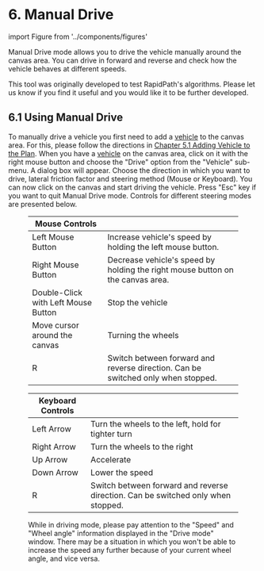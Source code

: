 # 6. Manual Drive

import Figure from '../components/figures'

Manual Drive mode allows you to drive the vehicle manually around the canvas area. You can drive in forward and reverse and check how the vehicle behaves at different speeds.

This tool was originally developed to test RapidPath's algorithms. Please let us know if you find it useful and you would like it to be further developed.

## 6.1 Using Manual Drive

To manually drive a vehicle you first need to add a [vehicle](Definitions) to the canvas area. For this, please follow the directions in [Chapter 5.1 Adding Vehicle to the Plan](Preparing-Swept-Path-Analysis#51-adding-vehicle-to-the-plan). When you have a [vehicle](Definitions) on the canvas area, click on it with the right mouse button and choose the "Drive" option from the "Vehicle" sub-menu. A dialog box will appear.
Choose the direction in which you want to drive, lateral friction factor and steering method (Mouse or Keyboard).
You can now click on the canvas and start driving the vehicle. Press "Esc" key if you want to quit Manual Drive mode. Controls for different steering modes are presented below.

<Figure caption="6.1 Manual Drive mode" src={require('./Resources/Manual_Drive_mode.png').default} />

|Mouse Controls||
|---|---|
|Left Mouse Button | Increase vehicle's speed by holding the left mouse button. |
|Right Mouse Button | Decrease vehicle's speed by holding the right mouse button on the canvas area. |
|Double-Click with Left Mouse Button | Stop the vehicle|
|Move cursor around the canvas| Turning the wheels|
|R| Switch between forward and reverse direction. Can be switched only when stopped. |

|Keyboard Controls||
|---|---|
|Left Arrow| Turn the wheels to the left, hold for tighter turn|
|Right Arrow| Turn the wheels to the right|
|Up Arrow| Accelerate |
|Down Arrow| Lower the speed |
|R| Switch between forward and reverse direction. Can be switched only when stopped. |

While in driving mode, please pay attention to the "Speed" and "Wheel angle" information displayed in the "Drive mode" window. There may be a situation in which you won't be able to increase the speed any further because of your current wheel angle, and vice versa.
